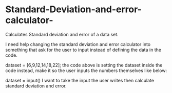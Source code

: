 # Standard-Deviation-and-error-calculator-
Calculates Standard deviation and error of a data set.

I need help changing the standard deviation and error calculator into something that ask for the user to input instead of defining the data in the code.

dataset = [6,9,12,14,18,22];
the code above is setting the dataset inside the code instead, make it so the user inputs the numbers themselves like below: 

dataset = input()
I want to take the input the user writes then calculate standard deviation and error.




